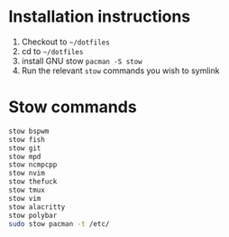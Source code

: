 # Installation instructions

1. Checkout to `~/dotfiles` 
1. cd to `~/dotfiles`
1. install GNU stow `pacman -S stow`
1. Run the relevant `stow` commands you wish to symlink


# Stow commands
```sh
stow bspwm
stow fish
stow git
stow mpd
stow ncmpcpp
stow nvim
stow thefuck
stow tmux
stow vim
stow alacritty
stow polybar
sudo stow pacman -t /etc/
```
